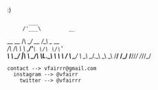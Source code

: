 :)

           ___                     
         /'___\         __         
 __  __ /\ \__/   __   /\_\  _ __  
/\ \/\ \\ \ ,__\/'__`\ \/\ \/\`'__\
\ \ \_/ |\ \ \_/\ \L\.\_\ \ \ \ \/ 
 \ \___/  \ \_\\ \__/.\_\\ \_\ \_\ 
  \/__/    \/_/ \/__/\/_/ \/_/\/_/ 
                                   
                                   


    contact --> vfairrr@gmail.com
      instagram --> @vfairr
        twitter --> @vfairrr
        
        
